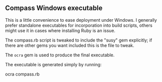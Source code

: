 Compass Windows executable
--------------------------

This is a little convenience to ease deployment under Windows.
I generally prefer standalone executables for incorporation into build scripts,
others might use it in cases where installing Ruby is an issue.

The compass.rb script is tweaked to include the "susy" gem explicitly; if
there are other gems you want included this is the file to tweak.

The `ocra` gem is used to produce the final executable.

The executable is generated simply by running:

  ocra compass.rb

